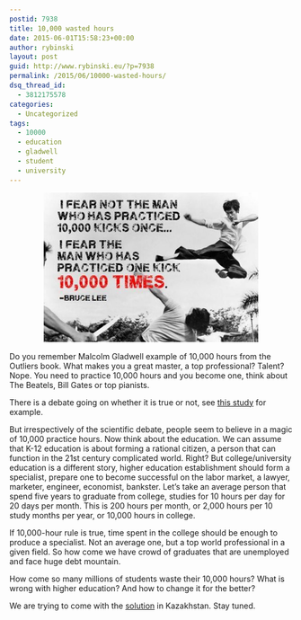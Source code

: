 ```yaml
---
postid: 7938
title: 10,000 wasted hours
date: 2015-06-01T15:58:23+00:00
author: rybinski
layout: post
guid: http://www.rybinski.eu/?p=7938
permalink: /2015/06/10000-wasted-hours/
dsq_thread_id:
  - 3812175578
categories:
  - Uncategorized
tags:
  - 10000
  - education
  - gladwell
  - student
  - university
---
```

<p style="text-align: center;">
  <a href="/uploads/2015/06/Bruce_Lee_10000.jpg"><img class=" wp-image-7939 aligncenter" title="Bruce_Lee_10000" src="/uploads/2015/06/Bruce_Lee_10000.jpg" alt="" width="382" height="266" /></a>
</p>

Do you remember Malcolm Gladwell example of 10,000 hours from the Outliers book. What makes you a great master, a top professional? Talent? Nope. You need to practice 10,000 hours and you become one, think about The Beatels, Bill Gates or top pianists.

There is a debate going on whether it is true or not, see [this study](http://pss.sagepub.com/content/early/2014/06/30/0956797614535810.abstract) for example.

But irrespectively of the scientific debate, people seem to believe in a magic of 10,000 practice hours. Now think about the education. We can assume that K-12 education is about forming a rational citizen, a person that can function in the 21st century complicated world. Right? But college/university education is a different story, higher education establishment should form a specialist, prepare one to become successful on the labor market, a lawyer, marketer, engineer, economist, bankster. Let’s take an average person that spend five years to graduate from college, studies for 10 hours per day for 20 days per month. This is 200 hours per month, or 2,000 hours per 10 study months per year, or 10,000 hours in college.

If 10,000-hour rule is true, time spent in the college should be enough to produce a specialist. Not an average one, but a top world professional in a given field. So how come we have crowd of graduates that are unemployed and face huge debt mountain.

How come so many millions of students waste their 10,000 hours? What is wrong with higher education? And how to change it for the better?

We are trying to come with the [solution](http://www.neu.edu.kz/ru) in Kazakhstan. Stay tuned.
